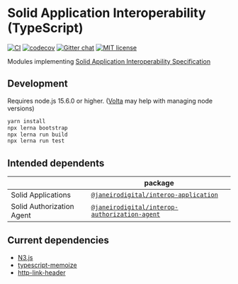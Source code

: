 # Solid Application Interoperability (TypeScript)

[![CI](https://github.com/janeirodigital/sai-js/actions/workflows/ci.yml/badge.svg)](https://github.com/janeirodigital/sai-js/actions/workflows/ci.yml)
[![codecov](https://codecov.io/gh/janeirodigital/sai-js/branch/main/graph/badge.svg)](https://codecov.io/gh/janeirodigital/sai-js/tree/main)
[![Gitter chat](https://badges.gitter.im/gitterHQ/gitter.png)](https://gitter.im/solid/data-interoperability-panel)
[![MIT license](https://img.shields.io/github/license/janeirodigital/sai-js)](https://github.com/janeirodigital/sai-js/blob/main/LICENSE)

Modules implementing [Solid Application Interoperability Specification](https://solid.github.io/data-interoperability-panel/specification/)

## Development

Requires node.js 15.6.0 or higher. ([Volta](https://volta.sh/) may help with managing node versions)

```bash
yarn install
npx lerna bootstrap
npx lerna run build
npx lerna run test
```

## Intended dependents

|                           | package                                                                                                                          |
| ------------------------- | -------------------------------------------------------------------------------------------------------------------------------- |
| Solid Applications        | [`@janeirodigital/interop-application`](https://github.com/janeirodigital/sai-js/tree/main/packages/application)                 |
| Solid Authorization Agent | [`@janeirodigital/interop-authorization-agent`](https://github.com/janeirodigital/sai-js/tree/main/packages/authorization-agent) |

## Current dependencies

- [N3.js](https://github.com/rdfjs/N3.js)
- [typescript-memoize](https://github.com/darrylhodgins/typescript-memoize)
- [http-link-header](https://github.com/jhermsmeier/node-http-link-header)
